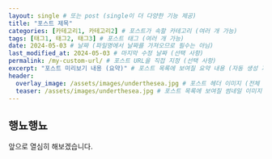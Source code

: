 ```yaml
---
layout: single # 또는 post (single이 더 다양한 기능 제공)
title: "포스트 제목"
categories: [카테고리1, 카테고리2] # 포스트가 속할 카테고리 (여러 개 가능)
tags: [태그1, 태그2, 태그3] # 포스트 태그 (여러 개 가능)
date: 2024-05-03 # 날짜 (파일명에서 날짜를 가져오므로 필수는 아님)
last_modified_at: 2024-05-03 # 마지막 수정 날짜 (선택 사항)
permalink: /my-custom-url/ # 포스트 URL을 직접 지정 (선택 사항)
excerpt: "포스트 미리보기 내용 (요약)" # 포스트 목록에 보여질 요약 내용 (자동 생성 가능)
header:
  overlay_image: /assets/images/underthesea.jpg # 포스트 헤더 이미지 (전체 화면 이미지)
  teaser: /assets/images/underthesea.jpg # 포스트 목록에 보여질 썸네일 이미지
---
```

## 행뇨행뇨
앞으로 열심히 해보겠습니다.
